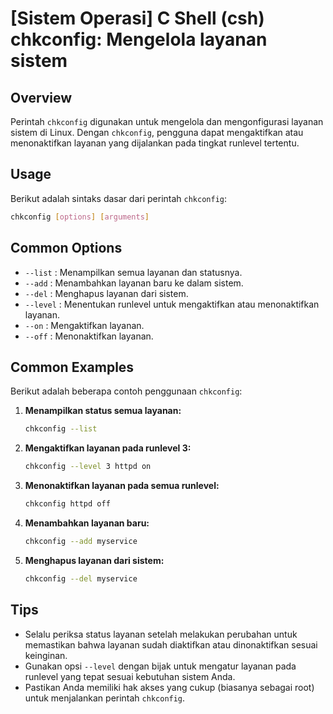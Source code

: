 # [Sistem Operasi] C Shell (csh) chkconfig: Mengelola layanan sistem

## Overview
Perintah `chkconfig` digunakan untuk mengelola dan mengonfigurasi layanan sistem di Linux. Dengan `chkconfig`, pengguna dapat mengaktifkan atau menonaktifkan layanan yang dijalankan pada tingkat runlevel tertentu.

## Usage
Berikut adalah sintaks dasar dari perintah `chkconfig`:

```bash
chkconfig [options] [arguments]
```

## Common Options
- `--list` : Menampilkan semua layanan dan statusnya.
- `--add` : Menambahkan layanan baru ke dalam sistem.
- `--del` : Menghapus layanan dari sistem.
- `--level` : Menentukan runlevel untuk mengaktifkan atau menonaktifkan layanan.
- `--on` : Mengaktifkan layanan.
- `--off` : Menonaktifkan layanan.

## Common Examples
Berikut adalah beberapa contoh penggunaan `chkconfig`:

1. **Menampilkan status semua layanan:**
   ```bash
   chkconfig --list
   ```

2. **Mengaktifkan layanan pada runlevel 3:**
   ```bash
   chkconfig --level 3 httpd on
   ```

3. **Menonaktifkan layanan pada semua runlevel:**
   ```bash
   chkconfig httpd off
   ```

4. **Menambahkan layanan baru:**
   ```bash
   chkconfig --add myservice
   ```

5. **Menghapus layanan dari sistem:**
   ```bash
   chkconfig --del myservice
   ```

## Tips
- Selalu periksa status layanan setelah melakukan perubahan untuk memastikan bahwa layanan sudah diaktifkan atau dinonaktifkan sesuai keinginan.
- Gunakan opsi `--level` dengan bijak untuk mengatur layanan pada runlevel yang tepat sesuai kebutuhan sistem Anda.
- Pastikan Anda memiliki hak akses yang cukup (biasanya sebagai root) untuk menjalankan perintah `chkconfig`.